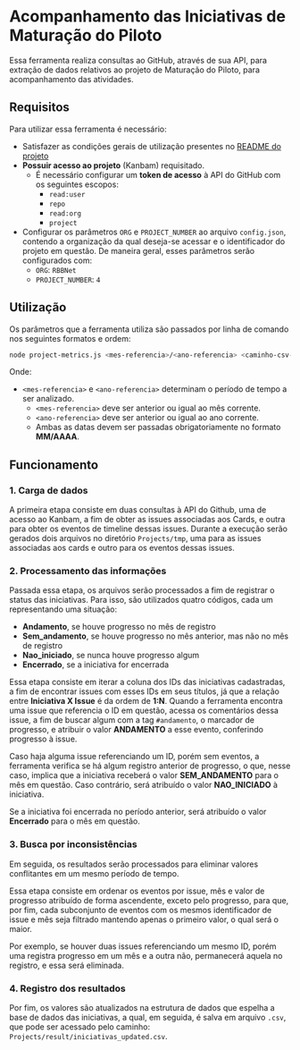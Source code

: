 # Acompanhamento das Iniciativas de Maturação do Piloto

Essa ferramenta realiza consultas ao GitHub, através de sua API, para extração de dados relativos ao projeto de Maturação do Piloto, para acompanhamento das atividades.

## Requisitos

Para utilizar essa ferramenta é necessário:

- Satisfazer as condições gerais de utilização presentes no [README do projeto](../README.md)
- **Possuir acesso ao projeto** (Kanbam) requisitado.
  - É necessário configurar um **token de acesso** à API do GitHub com os seguintes escopos:
    - `read:user`
    - `repo`
    - `read:org`
    - `project`
- Configurar os parâmetros `ORG` e `PROJECT_NUMBER` ao arquivo `config.json`, contendo a organização da qual deseja-se acessar e o identificador do projeto em questão. De maneira geral, esses parâmetros serão configurados com:
  - `ORG`: `RBBNet`
  - `PROJECT_NUMBER`: `4`

## Utilização

Os parâmetros que a ferramenta utiliza são passados por linha de comando nos seguintes formatos e ordem:

```bash
node project-metrics.js <mes-referencia>/<ano-referencia> <caminho-csv-iniciativas>
```

Onde:

- `<mes-referencia>` e `<ano-referencia>` determinam o período de tempo a ser analizado.
  - `<mes-referencia>` deve ser anterior ou igual ao mês corrente.
  - `<ano-referencia>` deve ser anterior ou igual ao ano corrente.
  - Ambas as datas devem ser passadas obrigatoriamente no formato **MM/AAAA**.

## Funcionamento

### 1. Carga de dados

A primeira etapa consiste em duas consultas à API do Github, uma de acesso ao Kanbam, a fim de obter as issues associadas aos Cards, e outra para obter os eventos de timeline dessas issues. Durante a execução serão gerados dois arquivos no diretório `Projects/tmp`, uma para as issues associadas aos cards e outro para os eventos dessas issues.

### 2. Processamento das informações

Passada essa etapa, os arquivos serão processados a fim de registrar o status das iniciativas. Para isso, são utilizados quatro códigos, cada um representando uma situação:

- **Andamento**, se houve progresso no mês de registro
- **Sem_andamento**, se houve progresso no mês anterior, mas não no mês de registro
- **Nao_iniciado**, se nunca houve progresso algum
- **Encerrado**, se a iniciativa for encerrada

Essa etapa consiste em iterar a coluna dos IDs das iniciativas cadastradas, a fim de encontrar issues com esses IDs em seus títulos, já que a relação entre **Iniciativa X Issue** é da ordem de **1:N**.
Quando a ferramenta encontra uma issue que referencia o ID em questão, acessa os comentários dessa issue, a fim de buscar algum com a tag `#andamento`, o marcador de progresso, e atribuir o valor **ANDAMENTO** a esse evento, conferindo progresso à issue.

Caso haja alguma issue referenciando um ID, porém sem eventos, a ferramenta verifica se há algum registro anterior de progresso, o que, nesse caso, implica que a iniciativa receberá o valor **SEM_ANDAMENTO** para o mês em questão. Caso contrário, será atribuído o valor **NAO_INICIADO** à iniciativa.

Se a iniciativa foi encerrada no período anterior, será atribuído o valor **Encerrado** para o mês em questão.

### 3. Busca por inconsistências

Em seguida, os resultados serão processados para eliminar valores conflitantes em um mesmo período de tempo.

Essa etapa consiste em ordenar os eventos por issue, mês e valor de progresso atribuído de forma ascendente, exceto pelo progresso, para que, por fim, cada subconjunto de eventos com os mesmos identificador de issue e mês seja filtrado mantendo apenas o primeiro valor, o qual será o maior.

Por exemplo, se houver duas issues referenciando um mesmo ID, porém uma registra progresso em um mês e a outra não, permanecerá aquela no registro, e essa será eliminada.

### 4. Registro dos resultados

Por fim, os valores são atualizados na estrutura de dados que espelha a base de dados das iniciativas, a qual, em seguida, é salva em arquivo `.csv`, que pode ser acessado pelo caminho: `Projects/result/iniciativas_updated.csv`.
